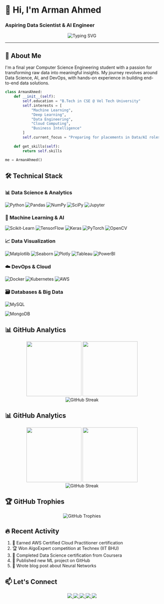 # 👋 Hi, I'm Arman Ahmed 
### Aspiring Data Scientist & AI Engineer

<div align="center">
  <img src="https://readme-typing-svg.demolab.com?font=Fira+Code&pause=1000&color=22D3EE&center=true&vCenter=true&width=435&lines=Data+Science+Enthusiast;Machine+Learning+Developer;Data+Visualization+Expert;AI+Research+Learner" alt="Typing SVG" />
</div>

---

## 🚀 About Me

I'm a final year Computer Science Engineering student with a passion for transforming raw data into meaningful insights. My journey revolves around Data Science, AI, and DevOps, with hands-on experience in building end-to-end data solutions.

```python
class ArmanAhmed:
    def __init__(self):
        self.education = "B.Tech in CSE @ Vel Tech University"
        self.interests = [
            "Machine Learning", 
            "Deep Learning",
            "Data Engineering",
            "Cloud Computing",
            "Business Intelligence"
        ]
        self.current_focus = "Preparing for placements in Data/AI roles"
        
    def get_skills(self):
        return self.skills
    
me = ArmanAhmed()
```

## 🛠️ Technical Stack

### 📊 Data Science & Analytics
![Python](https://img.shields.io/badge/Python-3776AB?style=for-the-badge&logo=python&logoColor=white)
![Pandas](https://img.shields.io/badge/Pandas-150458?style=for-the-badge&logo=pandas&logoColor=white)
![NumPy](https://img.shields.io/badge/NumPy-013243?style=for-the-badge&logo=numpy&logoColor=white)
![SciPy](https://img.shields.io/badge/SciPy-654FF0?style=for-the-badge&logo=scipy&logoColor=white)
![Jupyter](https://img.shields.io/badge/Jupyter-F37626?style=for-the-badge&logo=Jupyter&logoColor=white)

### 🤖 Machine Learning & AI
![Scikit-Learn](https://img.shields.io/badge/scikit--learn-F7931E?style=for-the-badge&logo=scikit-learn&logoColor=white)
![TensorFlow](https://img.shields.io/badge/TensorFlow-FF6F00?style=for-the-badge&logo=tensorflow&logoColor=white)
![Keras](https://img.shields.io/badge/Keras-D00000?style=for-the-badge&logo=keras&logoColor=white)
![PyTorch](https://img.shields.io/badge/PyTorch-EE4C2C?style=for-the-badge&logo=pytorch&logoColor=white)
![OpenCV](https://img.shields.io/badge/OpenCV-5C3EE8?style=for-the-badge&logo=opencv&logoColor=white)

### 📈 Data Visualization
![Matplotlib](https://img.shields.io/badge/Matplotlib-003B57?style=for-the-badge&logo=matplotlib&logoColor=white)
![Seaborn](https://img.shields.io/badge/Seaborn-30B0C7?style=for-the-badge)
![Plotly](https://img.shields.io/badge/Plotly-3F4F75?style=for-the-badge&logo=plotly&logoColor=white)
![Tableau](https://img.shields.io/badge/Tableau-E97627?style=for-the-badge&logo=tableau&logoColor=white)
![PowerBI](https://img.shields.io/badge/PowerBI-F2C811?style=for-the-badge&logo=powerbi&logoColor=black)

### ☁️ DevOps & Cloud
![Docker](https://img.shields.io/badge/Docker-2496ED?style=for-the-badge&logo=docker&logoColor=white)
![Kubernetes](https://img.shields.io/badge/Kubernetes-326CE5?style=for-the-badge&logo=kubernetes&logoColor=white)
![AWS](https://img.shields.io/badge/AWS-232F3E?style=for-the-badge&logo=amazonaws&logoColor=white)
<!---![Azure](https://img.shields.io/badge/Azure-0089D6?style=for-the-badge&logo=microsoftazure&logoColor=white)
![Terraform](https://img.shields.io/badge/Terraform-7B42BC?style=for-the-badge&logo=terraform&logoColor=white)-->

### 🗃️ Databases & Big Data
![MySQL](https://img.shields.io/badge/MySQL-4479A1?style=for-the-badge&logo=mysql&logoColor=white)
<!---![PostgreSQL](https://img.shields.io/badge/PostgreSQL-4169E1?style=for-the-badge&logo=postgresql&logoColor=white)-->
![MongoDB](https://img.shields.io/badge/MongoDB-47A248?style=for-the-badge&logo=mongodb&logoColor=white)
<!---![Apache Spark](https://img.shields.io/badge/Spark-E25A1C?style=for-the-badge&logo=apachespark&logoColor=white)
![Hadoop](https://img.shields.io/badge/Hadoop-66CCFF?style=for-the-badge&logo=apachehadoop&logoColor=black)-->

## 📊 GitHub Analytics

<div align="center">
  <img height="180em" src="https://github-readme-stats.vercel.app/api?username=ArmanAhmed00&show_icons=true&theme=radical&include_all_commits=true&count_private=true"/>
  <img height="180em" src="https://github-readme-stats.vercel.app/api/top-langs/?username=ArmanAhmed00&layout=compact&langs_count=8&theme=radical"/>
</div>

<div align="center">
  <img src="https://github-readme-streak-stats.herokuapp.com/?user=ArmanAhmed00&theme=radical" alt="GitHub Streak" />
</div>

## 📊 GitHub Analytics

<div align="center">
  <img height="180em" src="https://github-readme-stats.vercel.app/api?username=ArmanAhmed00&show_icons=true&theme=radical&include_all_commits=true&count_private=true"/>
  <img height="180em" src="https://github-readme-stats.vercel.app/api/top-langs/?username=ArmanAhmed00&layout=compact&langs_count=8&theme=radical"/>
</div>

<div align="center">
  <img src="https://github-readme-streak-stats.herokuapp.com/?user=ArmanAhmed00&theme=radical" alt="GitHub Streak" />
</div>

## 🏆 GitHub Trophies

<div align="center">
  <img src="https://github-profile-trophy.vercel.app/?username=ArmanAhmed00&theme=radical&no-frame=true&row=1&column=7" alt="GitHub Trophies" />
</div>

## 🔥 Recent Activity

<!--START_SECTION:activity-->
1. 🏅 Earned AWS Certified Cloud Practitioner certification
2. 🏆 Won AlgoExpert competition at Technex (IIT BHU)
3. 🎉 Completed Data Science certification from Coursera  
4. 🚀 Published new ML project on GitHub
5. 📝 Wrote blog post about Neural Networks
<!--END_SECTION:activity-->

## 📫 Let's Connect

<div align="center">
  <a href="https://www.linkedin.com/in/armanahmed24/">
    <img src="https://img.shields.io/badge/LinkedIn-0077B5?style=for-the-badge&logo=linkedin&logoColor=white" />
  </a>
  <a href="mailto:armanofficial2401@gmail.com">
    <img src="https://img.shields.io/badge/Gmail-D14836?style=for-the-badge&logo=gmail&logoColor=white" />
  </a>
  <a href="https://medium.com/@yourusername">
    <img src="https://img.shields.io/badge/Medium-12100E?style=for-the-badge&logo=medium&logoColor=white" />
  </a>
  <a href="https://twitter.com/yourhandle">
    <img src="https://img.shields.io/badge/Twitter-1DA1F2?style=for-the-badge&logo=twitter&logoColor=white" />
  </a>
  <a href="https://github.com/ArmanAhmed00">
    <img src="https://img.shields.io/badge/GitHub-100000?style=for-the-badge&logo=github&logoColor=white" />
  </a>
</div>
